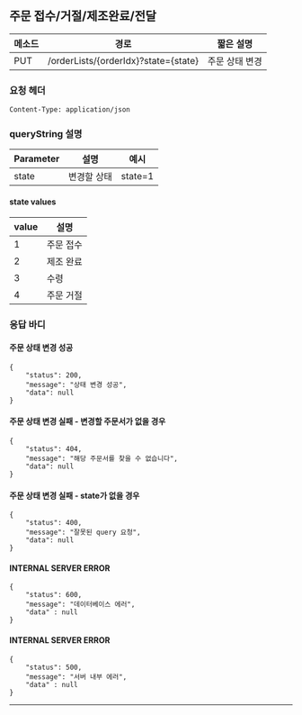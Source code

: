 ## 주문 접수/거절/제조완료/전달

| 메소드 | 경로                                 | 짧은 설명      |
| ------ | ------------------------------------ | -------------- |
| PUT    | /orderLists/{orderIdx}?state={state} | 주문 상태 변경 |





### 요청 헤더

```
Content-Type: application/json
```





### queryString 설명

| Parameter | 설명        | 예시    |
| --------- | ----------- | ------- |
| state     | 변경할 상태 | state=1 |



#### state values

| value | 설명      |
| ----- | --------- |
| 1     | 주문 접수 |
| 2     | 제조 완료 |
| 3     | 수령      |
| 4     | 주문 거절 |





### 응답 바디

#### 주문 상태 변경 성공

```
{
    "status": 200,
    "message": "상태 변경 성공",
    "data": null
}
```



#### 주문 상태 변경 실패 - 변경할 주문서가 없을 경우

```
{
    "status": 404,
    "message": "해당 주문서를 찾을 수 없습니다",
    "data": null
}
```



#### 주문 상태 변경 실패 - state가 없을 경우

```
{
    "status": 400,
    "message": "잘못된 query 요청",
    "data": null
}
```



#### INTERNAL SERVER ERROR

```
{
    "status": 600,
    "message": "데이터베이스 에러",
    "data" : null
}
```



#### INTERNAL SERVER ERROR

```
{
    "status": 500,
    "message": "서버 내부 에러",
    "data" : null
}
```

---------
